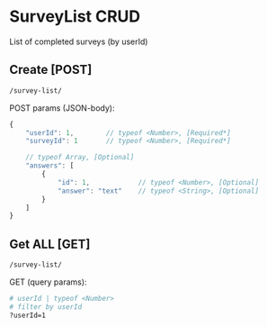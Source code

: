 # SurveyList CRUD

List of completed surveys (by userId)

## Create [POST]

```bash
/survey-list/
```

POST params (JSON-body):
```js
{
    "userId": 1,        // typeof <Number>, [Required*]
    "surveyId": 1       // typeof <Number>, [Required*] 

    // typeof Array, [Optional]
    "answers": [
        {
            "id": 1,            // typeof <Number>, [Optional]
            "answer": "text"    // typeof <String>, [Optional]
        }
    ]
}
```

## Get ALL [GET]

```bash
/survey-list/
```

GET (query params):

```bash
# userId | typeof <Number>
# filter by userId
?userId=1
```